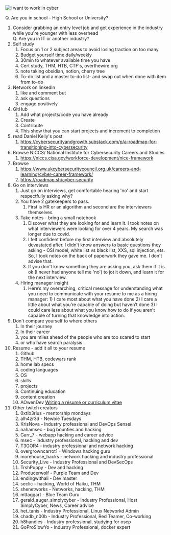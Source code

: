 ![I want to work in cyber](https://imgur.com/a/UeBUasg "Cyber meme")

Q. Are you in school - High School or University?
1. Consider grabbing an entry level job and get experience in the industry while you're younger with less overhead  
Q. Are you in IT or another industry?
1. Self study
	1. Focus on 1 or 2 subject areas to avoid losing traction on too many
	3. Budget yourself time daily/weekly 
	4. 30min to whatever available time you have
	5. Cert study, THM, HTB, CTF's, overthewire.org
	6. note taking obsidian, notion, cherry tree
	7. To-do list and a master to-do list- and swap out when done with item from to-do
2. Network on linkedIn
	1. like and comment but
	2. ask questions
	3. engage positively
3. GitHub
	1. Add what projects/code you have already
	2. Create
	3. Contribute
	4. This show that you can start projects and increment to completion
4. read Daniel Kelly's post 
	1. https://cybersecurityandgrowth.substack.com/p/a-roadmap-for-transitioning-into-cybersecurity 
5. Browse NICCS/ National Institute for Cybersecurity Careers and Studies
	1. https://niccs.cisa.gov/workforce-development/nice-framework
6. Browse 
	1. https://www.ukcybersecuritycouncil.org.uk/careers-and-learning/cyber-career-framework/
	2. https://roadmap.sh/cyber-security
7. Go on interviews
	1. Just go on interviews, get comfortable hearing 'no'  and start respectfully asking why?
	2. You have 2 gatekeepers to pass. 
		1. First is HR or an algorithm and second are the interviewers themselves.
	3. Take notes - bring a small notebook
		1. Discover what they are looking for and learn it. I took notes on what interviewers were looking for over 4 years. My search was longer due to covid. 
		2. I felt confident before my first interview and absolutely devastated after. I didn't know answers to basic questions they asking - OSI model, white list vs black list, XXS, sql injection, ets.  So, I took notes on the back of paperwork they gave me. I don't advise that. 
		3. If you don't know something they are asking you, ask them if it is ok (I never had anyone tell me 'no') to jot it down, and learn it for the next interview.
	4. Hiring manager insight
		1. Here’s my overarching, critical message for understanding what you need to communicate with your resume to me as a hiring manager: 1) I care most about what you have done 2) I care a little about what you’re capable of doing but haven’t done 3) I could care less about what you know how to do if you aren’t capable of turning that knowledge into action.
8. Don't compare yourself to where others 
	1.  In their journey
	2.  In their career
	3.  you are miles ahead of the people who are too scared to start
	4.  or who have search paralysis
9. Resume - add it all to your resume
	1. Github
	2. THM, HTB, codewars rank
	3. home lab specs
	4. coding languages
	5. OS 
	6. skills
	7. projects
	8. Continuing education
	9. content creation
	10. AOwenDev [Writing a résumé or curriculum vitae](https://andrewowen.net/blog/writing-a-resume-or-cv/)
10. Other twitch creators
	1.  0xtib3rius - mentorship mondays
	2.  alh4zr3d - Newbie Tuesdays
	3.  KrisNova - Industry professional and DevOps Sensei
	4.  nahamsec - bug bounties and hacking
	5.  Garr_7 - webapp hacking and career advice
	6.  msec - industry professional, hacking and dev
	7.  T3GOR4 - industry professional and network hacking
	8.  overgrowncarrot1 - Windows hacking guru
	9.  morehouse_hacks - network hacking and industry professional
	10.  Security_Live - Industry Professional and DevSecOps
	11.  TrshPuppy - Dev and hacking
	12.  Producerwolf - Purple Team and Dev
	13.  endingwithali - Dev master
	14.  seclic - hacking, World of Haiku, THM
	15.  shenetworks - Networks, hacking, THM
	16.  mttaggart - Blue Team Guru
	17.  gerald_auger_simplycyber - Industry Professional, Host SimplyCyber, News, Career advice
	18.  het_tanis - Industry Professional, Linux Networkd Admin
	19.  chadb_n00b - Industry Professional, Red Teamer, Co-working
	20. h8handles - Industry professional, studying for oscp
	21. GoProSlowYo - Industry Professional, docker expert







